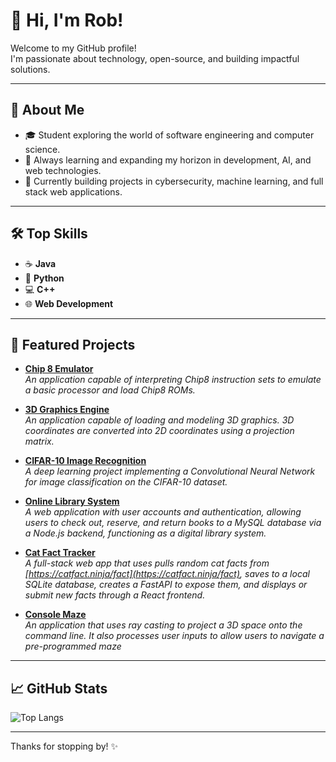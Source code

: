 # 👋 Hi, I'm Rob!

Welcome to my GitHub profile!  
I'm passionate about technology, open-source, and building impactful solutions.

---

## 🚀 About Me

- 🎓 Student exploring the world of software engineering and computer science.
- 🌱 Always learning and expanding my horizon in development, AI, and web technologies.
- 🔭 Currently building projects in cybersecurity, machine learning, and full stack web applications.

---

## 🛠️ Top Skills

- ☕ **Java**
- 🐍 **Python**
- 💻 **C++**
- 🌐 **Web Development**

---

## 🌟 Featured Projects

- [**Chip 8 Emulator**](https://github.com/DanielsRT/Chip8Emulator)  
  *An application capable of interpreting Chip8 instruction sets to emulate a basic processor and load Chip8 ROMs.*  

- [**3D Graphics Engine**](https://github.com/DanielsRT/GraphicsEngine3D)  
  *An application capable of loading and modeling 3D graphics. 3D coordinates are converted into 2D coordinates using a projection matrix.*  
  
- [**CIFAR-10 Image Recognition**](https://github.com/DanielsRT/cifar10-cnn-classifier)  
  *A deep learning project implementing a Convolutional Neural Network for image classification on the CIFAR-10 dataset.*  

- [**Online Library System**](https://github.com/DanielsRT/OnlineLibrarySystem)  
  *A web application with user accounts and authentication, allowing users to check out, reserve, and return books to a MySQL database via a Node.js backend, functioning as a digital library system.*  

- [**Cat Fact Tracker**](https://github.com/DanielsRT/CatFactTracker)  
  *A full-stack web app that uses pulls random cat facts from [https://catfact.ninja/fact](https://catfact.ninja/fact), saves to a local SQLite database, creates a FastAPI to expose them, and displays or submit new facts through a React frontend.*

- [**Console Maze**](https://github.com/DanielsRT/ConsoleMaze)  
  *An application that uses ray casting to project a 3D space onto the command line. It also processes user inputs to allow users to navigate a pre-programmed maze*
  
---

## 📈 GitHub Stats

![Top Langs](https://github-readme-stats.vercel.app/api/top-langs/?username=DanielsRT&layout=compact&theme=radical)

---

Thanks for stopping by! ✨  
